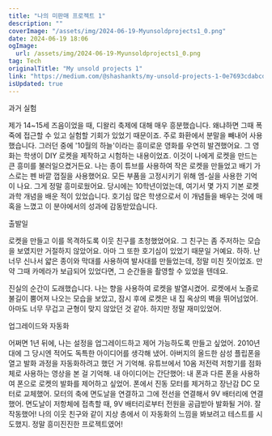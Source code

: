 ```yaml
---
title: "나의 미판매 프로젝트 1"
description: ""
coverImage: "/assets/img/2024-06-19-Myunsoldprojects1_0.png"
date: 2024-06-19 18:06
ogImage:
  url: /assets/img/2024-06-19-Myunsoldprojects1_0.png
tag: Tech
originalTitle: "My unsold projects 1"
link: "https://medium.com/@shashankts/my-unsold-projects-1-0e7693cdabcd"
isUpdated: true
---
```


과거 실험

제가 14~15세 즈음이었을 때, 디왈리 축제에 대해 매우 흥분했습니다. 왜냐하면 그때 폭죽에 접근할 수 있고 실험할 기회가 있었기 때문이죠. 주로 화환에서 분말을 빼내어 사용했습니다. 그러던 중에 '10월의 하늘'이라는 흥미로운 영화를 우연히 발견했어요. 그 영화는 학생이 DIY 로켓을 제작하고 시험하는 내용이었죠. 이것이 나에게 로켓을 만드는 큰 흥미를 불러일으켰거든요. 나는 종이 튜브를 사용하여 작은 로켓을 만들었고 배기 가스로는 펜 바깥 껍질을 사용했어요. 모든 부품을 고정시키기 위해 엠-실을 사용한 기억이 나요. 그게 정말 흥미로웠어요. 당시에는 10학년이었는데, 여기서 몇 가지 기본 로켓 과학 개념을 배운 적이 있었습니다. 호기심 많은 학생으로서 이 개념들을 배우는 것에 매혹을 느꼈고 이 분야에서의 성과에 감동받았습니다.

출발일

로켓을 만들고 이를 목격하도록 이웃 친구를 초청했었어요. 그 친구는 좀 주저하는 모습을 보였지만 거절하지 않았어요. 아마 그 또한 호기심이 있었기 때문일 거예요. 하하. 난 너무 신나서 얇은 종이와 막대를 사용하여 발사대를 만들었는데, 정말 미친 짓이었죠. 만약 그때 카메라가 보급되어 있었다면, 그 순간들을 촬영할 수 있었을 텐데요.

<div class="content-ad"></div>

진실의 순간이 도래했습니다. 나는 향을 사용하여 로켓을 발열시켰어. 로켓에서 노즐로 불길이 뿜어져 나오는 모습을 보았고, 잠시 후에 로켓은 내 집 옥상의 벽을 뛰어넘었어. 아마도 너무 무겁고 균형이 맞지 않았던 것 같아. 하지만 정말 재미있었어.

업그레이드와 자동화

어쩌면 1년 뒤에, 나는 설정을 업그레이드하고 제어 가능하도록 만들고 싶었어. 2010년대에 그 당시엔 적어도 독특한 아이디어를 생각해 냈어. 아버지의 올드한 삼성 플립폰을 열고 발화 과정을 자동화하려고 했던 거 기억해. 유튜브에서 10옴 저전력 저항기를 점화체로 사용하는 영상을 본 걸 기억해. 내 아이디어는 간단했어: 내 폰과 다른 폰을 사용하여 폰으로 로켓의 발화를 제어하고 싶었어. 폰에서 진동 모터를 제거하고 장난감 DC 모터로 교체했어. 모터의 축에 면도날을 연결하고 그에 전선을 연결해서 9V 배터리에 연결했어. 면도날이 저항체에 접촉할 때, 9V 배터리로부터 전원을 공급받아 발화될 거야. 잘 작동했어! 나의 이웃 친구와 같이 지상 층에서 이 자동화의 느낌을 봐보려고 테스트를 시도했지. 정말 흥미진진한 프로젝트였어!
